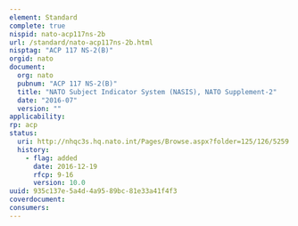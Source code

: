 ```yaml
---
element: Standard
complete: true
nispid: nato-acp117ns-2b
url: /standard/nato-acp117ns-2b.html
nisptag: "ACP 117 NS-2(B)"
orgid: nato
document:
  org: nato
  pubnum: "ACP 117 NS-2(B)"
  title: "NATO Subject Indicator System (NASIS), NATO Supplement-2"
  date: "2016-07"
  version: ""
applicability:
rp: acp
status:
  uri: http://nhqc3s.hq.nato.int/Pages/Browse.aspx?folder=125/126/5259
  history: 
    - flag: added
      date: 2016-12-19
      rfcp: 9-16
      version: 10.0
uuid: 935c137e-5a4d-4a95-89bc-81e33a41f4f3
coverdocument:
consumers:
---
```

